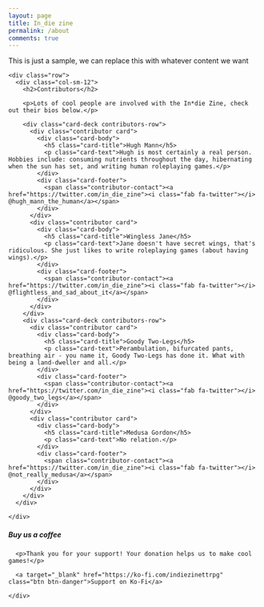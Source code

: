 ```yaml
---
layout: page
title: In_die zine
permalink: /about
comments: true
---
```


<div class="row justify-content-between">
  <div class="col-md-8">
    <div class="row">
      <div class="col-sm-12">
        <p>This is just a sample, we can replace this with whatever content we want</p>
      </div>
    </div>

    <div class="row">
      <div class="col-sm-12">
        <h2>Contributors</h2>

        <p>Lots of cool people are involved with the In*die Zine, check out their bios below.</p>

        <div class="card-deck contributors-row">
          <div class="contributor card">
            <div class="card-body">
              <h5 class="card-title">Hugh Mann</h5>
              <p class="card-text">Hugh is most certainly a real person. Hobbies include: consuming nutrients throughout the day, hibernating when the sun has set, and writing human roleplaying games.</p>
            </div>
            <div class="card-footer">
              <span class="contributor-contact"><a href="https://twitter.com/in_die_zine"><i class="fab fa-twitter"></i> @hugh_mann_the_human</a></span>
            </div>
          </div>
          <div class="contributor card">
            <div class="card-body">
              <h5 class="card-title">Wingless Jane</h5>
              <p class="card-text">Jane doesn't have secret wings, that's ridiculous. She just likes to write roleplaying games (about having wings).</p>
            </div>
            <div class="card-footer">
              <span class="contributor-contact"><a href="https://twitter.com/in_die_zine"><i class="fab fa-twitter"></i> @flightless_and_sad_about_it</a></span>
            </div>
          </div>
        </div>
        <div class="card-deck contributors-row">
          <div class="contributor card">
            <div class="card-body">
              <h5 class="card-title">Goody Two-Legs</h5>
              <p class="card-text">Perambulation, bifurcated pants, breathing air - you name it, Goody Two-Legs has done it. What with being a land-dweller and all.</p>
            </div>
            <div class="card-footer">
              <span class="contributor-contact"><a href="https://twitter.com/in_die_zine"><i class="fab fa-twitter"></i> @goody_two_legs</a></span>
            </div>
          </div>
          <div class="contributor card">
            <div class="card-body">
              <h5 class="card-title">Medusa Gordon</h5>
              <p class="card-text">No relation.</p>
            </div>
            <div class="card-footer">
              <span class="contributor-contact"><a href="https://twitter.com/in_die_zine"><i class="fab fa-twitter"></i> @not_really_medusa</a></span>
            </div>
          </div>
        </div>
      </div>

    </div>
  </div>

  <div class="col-md-4">
    <div class="sticky-top sticky-top-80">
      <h5>Buy us a coffee</h5>

      <p>Thank you for your support! Your donation helps us to make cool games!</p>

      <a target="_blank" href="https://ko-fi.com/indiezinettrpg" class="btn btn-danger">Support on Ko-Fi</a>

    </div>
  </div>
</div>
